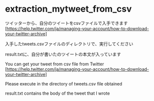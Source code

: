 # extraction_mytweet_from_csv

ツイッターから、自分のツイートをcsvファイルで入手できます
[https://help.twitter.com/ja/managing-your-account/how-to-download-your-twitter-archive]

入手したtweets.csvファイルのディレクトリで、実行してください

result.txtに、自分が書いたのツイートの本文が入っています

You can get your tweet from csv file from Twitter
[https://help.twitter.com/ja/managing-your-account/how-to-download-your-twitter-archive]

Please execute in the directory of tweets.csv file obtained

result.txt contains the body of the tweet that I wrote
